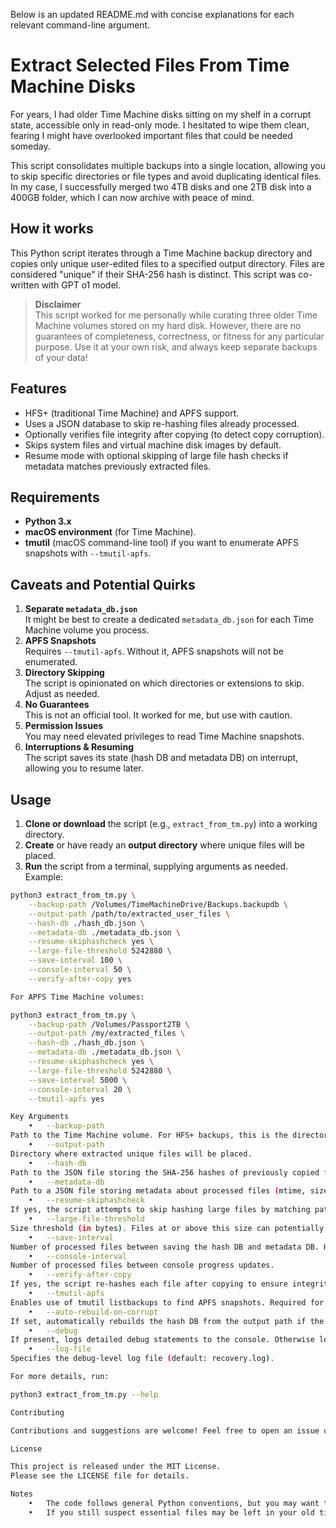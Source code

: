 Below is an updated README.md with concise explanations for each relevant command-line argument.

# Extract Selected Files From Time Machine Disks

For years, I had older Time Machine disks sitting on my shelf in a corrupt state, accessible only in read-only mode. I hesitated to wipe them clean, fearing I might have overlooked important files that could be needed someday.

This script consolidates multiple backups into a single location, allowing you to skip specific directories or file types and avoid duplicating identical files. In my case, I successfully merged two 4TB disks and one 2TB disk into a 400GB folder, which I can now archive with peace of mind.

## How it works

This Python script iterates through a Time Machine backup directory and copies only unique user-edited files to a specified output directory. Files are considered "unique" if their SHA-256 hash is distinct. This script was co-written with GPT o1 model.

> **Disclaimer**  
> This script worked for me personally while curating three older Time Machine volumes stored on my hard disk. However, there are no guarantees of completeness, correctness, or fitness for any particular purpose. Use it at your own risk, and always keep separate backups of your data!

## Features

- HFS+ (traditional Time Machine) and APFS support.
- Uses a JSON database to skip re-hashing files already processed.
- Optionally verifies file integrity after copying (to detect copy corruption).
- Skips system files and virtual machine disk images by default.
- Resume mode with optional skipping of large file hash checks if metadata matches previously extracted files.

## Requirements

- **Python 3.x**
- **macOS environment** (for Time Machine).
- **tmutil** (macOS command-line tool) if you want to enumerate APFS snapshots with `--tmutil-apfs`.

## Caveats and Potential Quirks

1. **Separate `metadata_db.json`**  
   It might be best to create a dedicated `metadata_db.json` for each Time Machine volume you process.  
2. **APFS Snapshots**  
   Requires `--tmutil-apfs`. Without it, APFS snapshots will not be enumerated.  
3. **Directory Skipping**  
   The script is opinionated on which directories or extensions to skip. Adjust as needed.  
4. **No Guarantees**  
   This is not an official tool. It worked for me, but use with caution.  
5. **Permission Issues**  
   You may need elevated privileges to read Time Machine snapshots.  
6. **Interruptions & Resuming**  
   The script saves its state (hash DB and metadata DB) on interrupt, allowing you to resume later.

## Usage

1. **Clone or download** the script (e.g., `extract_from_tm.py`) into a working directory.
2. **Create** or have ready an **output directory** where unique files will be placed.
3. **Run** the script from a terminal, supplying arguments as needed. Example:

```bash
python3 extract_from_tm.py \
    --backup-path /Volumes/TimeMachineDrive/Backups.backupdb \
    --output-path /path/to/extracted_user_files \
    --hash-db ./hash_db.json \
    --metadata-db ./metadata_db.json \
    --resume-skiphashcheck yes \
    --large-file-threshold 5242880 \
    --save-interval 100 \
    --console-interval 50 \
    --verify-after-copy yes

For APFS Time Machine volumes:

python3 extract_from_tm.py \
    --backup-path /Volumes/Passport2TB \
    --output-path /my/extracted_files \
    --hash-db ./hash_db.json \
    --metadata-db ./metadata_db.json \
    --resume-skiphashcheck yes \
    --large-file-threshold 5242880 \
    --save-interval 5000 \
    --console-interval 20 \
    --tmutil-apfs yes

Key Arguments
	•	--backup-path
Path to the Time Machine volume. For HFS+ backups, this is the directory containing Backups.backupdb. For APFS volumes, pass the top-level volume (e.g., /Volumes/Passport2TB).
	•	--output-path
Directory where extracted unique files will be placed.
	•	--hash-db
Path to the JSON file storing the SHA-256 hashes of previously copied files. Used to avoid duplicates.
	•	--metadata-db
Path to a JSON file storing metadata about processed files (mtime, size, hash). Helps resume logic.
	•	--resume-skiphashcheck
If yes, the script attempts to skip hashing large files by matching path/size/mtime to what’s in hash_db.json. Defaults to yes.
	•	--large-file-threshold
Size threshold (in bytes). Files at or above this size can potentially skip hashing when --resume-skiphashcheck=yes. Default is 5242880 (5 MB).
	•	--save-interval
Number of processed files between saving the hash DB and metadata DB. Helps prevent losing progress.
	•	--console-interval
Number of processed files between console progress updates.
	•	--verify-after-copy
If yes, the script re-hashes each file after copying to ensure integrity. If the hash mismatches, the copy is removed.
	•	--tmutil-apfs
Enables use of tmutil listbackups to find APFS snapshots. Required for APFS volumes.
	•	--auto-rebuild-on-corrupt
If set, automatically rebuilds the hash DB from the output path if the hash_db.json is corrupt.
	•	--debug
If present, logs detailed debug statements to the console. Otherwise logs are shown at INFO level.
	•	--log-file
Specifies the debug-level log file (default: recovery.log).

For more details, run:

python3 extract_from_tm.py --help

Contributing

Contributions and suggestions are welcome! Feel free to open an issue or pull request on GitHub.

License

This project is released under the MIT License.
Please see the LICENSE file for details.

Notes
	•	The code follows general Python conventions, but you may want to run additional tests or reviews to ensure it meets your needs.
	•	If you still suspect essential files may be left in your old time machine backup, don't delete them.

